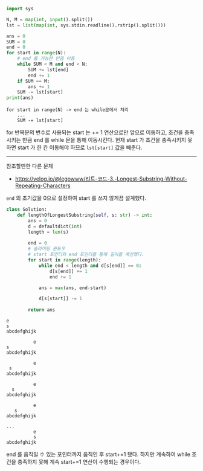 ```python
import sys

N, M = map(int, input().split())
lst = list(map(int, sys.stdin.readline().rstrip().split()))

ans = 0
SUM = 0
end = 0
for start in range(N):
	# end 를 가능한 만큼 이동
    while SUM < M and end < N:
        SUM += lst[end]
        end += 1
    if SUM == M:
        ans += 1
    SUM -= lst[start]
print(ans)
```

```
for start in range(N) -> end 는 while문에서 처리
	...
    SUM -= lst[start]

```
for 반복문의 변수로 사용되는 start 는 += 1 연산으로만 앞으로 이동하고, 
조건을 충족시키는 만큼 end 를 while 문을 통해 이동시킨다.
현재 start 가 조건을 충족시키지 못하면 start 가 한 칸 이동해야 하므로 `lst[start]` 값을 빼준다.

---
참조할만한 다른 문제 
- https://velog.io/@legowww/리트-코드-3.-Longest-Substring-Without-Repeating-Characters

`end` 의 초기값을 0으로 설정하여 start 를 쓰지 않게끔 설계했다.  
```python
class Solution:
    def lengthOfLongestSubstring(self, s: str) -> int:
        ans = 0
        d = defaultdict(int)
        length = len(s)
        
        end = 0
        # 슬라이딩 윈도우
        # start 포인터와 end 포인터를 통해 길이를 계산했다.
        for start in range(length):                        
            while end < length and d[s[end]] == 0:
                d[s[end]] += 1
                end += 1

            ans = max(ans, end-start)

            d[s[start]] -= 1
        
        return ans
```


```
e
s
abcdefghijk

          e
s
abcdefghijk

          e
 s
abcdefghijk

          e
  s
abcdefghijk

          e
   s
abcdefghijk

...
          e
          s
abcdefghijk
```
end 를 움직일 수 있는 포인터까지 움직인 후 start+=1 됐다.
하지만 계속하여 while 조건을 충족하지 못해 계속 start+=1 연산이 수행되는 경우이다.
